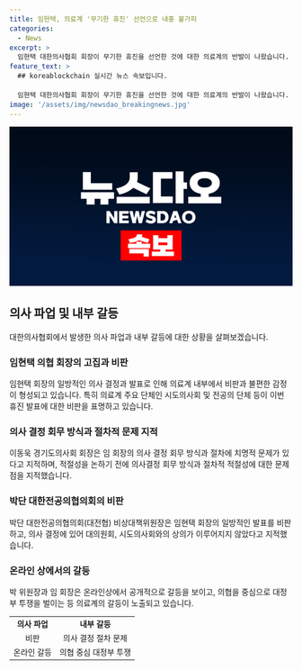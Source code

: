 ```yaml
---
title: 임현택, 의료계 '무기한 휴진' 선언으로 내홍 불가피
categories:
  - News
excerpt: >
  임현택 대한의사협회 회장이 무기한 휴진을 선언한 것에 대한 의료계의 반발이 나왔습니다. 시도의사회와 전공의 단체 등은 이를 일방적인 발표로 비판하고, 회의와 협의 없이 결정된 것으로 지적했습니다. 또한, 의사결정의 민주성과 절차적 적절성이 부족하다는 비판이 제기되었고, 대한전공의협의회 비상대책위원장도 임현택 회장의 결정에 대한 불편한 감정을 드러내며 비판했습니다. 이에 대한의사협회의 내부 갈등과 불협화음이 우려되고 있습니다.
feature_text: >
  ## koreablockchain 실시간 뉴스 속보입니다.

  임현택 대한의사협회 회장이 무기한 휴진을 선언한 것에 대한 의료계의 반발이 나왔습니다. 시도의사회와 전공의 단체 등은 이를 일방적인 발표로 비판하고, 회의와 협의 없이 결정된 것으로 지적했습니다. 또한, 의사결정의 민주성과 절차적 적절성이 부족하다는 비판이 제기되었고, 대한전공의협의회 비상대책위원장도 임현택 회장의 결정에 대한 불편한 감정을 드러내며 비판했습니다. 이에 대한의사협회의 내부 갈등과 불협화음이 우려되고 있습니다.
image: '/assets/img/newsdao_breakingnews.jpg'
---
```


<p><img src="/assets/img/newsdao_breakingnews.jpg" alt="koreablockchain 속보" /></p>

<h2 data-ke-size="size26">의사 파업 및 내부 갈등</h2>

<p data-ke-size="size16">대한의사협회에서 발생한 의사 파업과 내부 갈등에 대한 상황을 살펴보겠습니다.</p>

<h3><b>임현택 의협 회장의 고집과 비판</b></h3>

<p data-ke-size="size16">임현택 회장의 일방적인 의사 결정과 발표로 인해 의료계 내부에서 비판과 불편한 감정이 형성되고 있습니다. 특히 의료계 주요 단체인 시도의사회 및 전공의 단체 등이 이번 휴진 발표에 대한 비판을 표명하고 있습니다.</p>

<h3><b>의사 결정 회무 방식과 절차적 문제 지적</b></h3>

<p data-ke-size="size16">이동욱 경기도의사회 회장은 임 회장의 의사 결정 회무 방식과 절차에 치명적 문제가 있다고 지적하며, 적절성을 논하기 전에 의사결정 회무 방식과 절차적 적절성에 대한 문제점을 지적했습니다.</p>

<h3><b>박단 대한전공의협의회의 비판</b></h3>

<p data-ke-size="size16">박단 대한전공의협의회(대전협) 비상대책위원장은 임현택 회장의 일방적인 발표를 비판하고, 의사 결정에 있어 대의원회, 시도의사회와의 상의가 이루어지지 않았다고 지적했습니다.</p>

<h3><b>온라인 상에서의 갈등</b></h3>

<p data-ke-size="size16">박 위원장과 임 회장은 온라인상에서 공개적으로 갈등을 보이고, 의협을 중심으로 대정부 투쟁을 벌이는 등 의료계의 갈등이 노출되고 있습니다.</p>

<table>
  <tr>
    <td style="text-align: center; height: 17px;"><b>의사 파업</b></td>
    <td style="text-align: center; height: 17px;"><b>내부 갈등</b></td>
  </tr>
  <tr>
    <td style="text-align: center; height: 17px;">비판</td>
    <td style="text-align: center; height: 17px;">의사 결정 절차 문제</td>
  </tr>
  <tr>
    <td style="text-align: center; height: 17px;">온라인 갈등</td>
    <td style="text-align: center; height: 17px;">의협 중심 대정부 투쟁</td>
  </tr>
</table>

<p data-ke-size="size16">&nbsp;</p>

